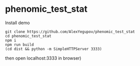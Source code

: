 # phenomic_test_stat

Install demo

```
git clone https://github.com/AlexYegupov/phenomic_test_stat
cd phenomic_test_stat
npm i
npm run build
(cd dist && python -m SimpleHTTPServer 3333)
```

then open localhost:3333 in browser)
